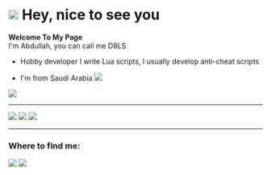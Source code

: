 # <img src="https://emojis.slackmojis.com/emojis/images/1531849430/4246/blob-sunglasses.gif?1531849430" width="20"/> Hey, nice to see you
**Welcome To My Page**</br>
I'm Abdullah, you can call me D8LS

- Hobby developer
I write Lua scripts, I usually develop anti-cheat scripts



- I'm from Saudi Arabia                                <img src="https://sowargif.com/wp-content/uploads/2017/08/sa1%20(11).gif" />





<img src="https://github-readme-stats.vercel.app/api?username=D8LS1&show_icons=true&hide_title=true&theme=chartreuse-dark" />

------------
<img src="https://img.shields.io/badge/-Github_Actions-2088FF?style=flat-square&logo=github-actions&logoColor=white "/> <img src="https://img.shields.io/badge/-TypeScript-007ACC?style=flat-square&logo=typescript&logoColor=white "/> <img src="https://img.shields.io/badge/python-v3.12.2-blue "/>



------------

### Where to find me:
[<img src="https://img.shields.io/badge/GitHub-%2312100E.svg" />](https://github.com/D8LS1) [<img src="https://img.shields.io/badge/-Discord-7289DA?style=for-the-badge&logo=discord.svg" />](https://discord.com/users/481886017150779394)


